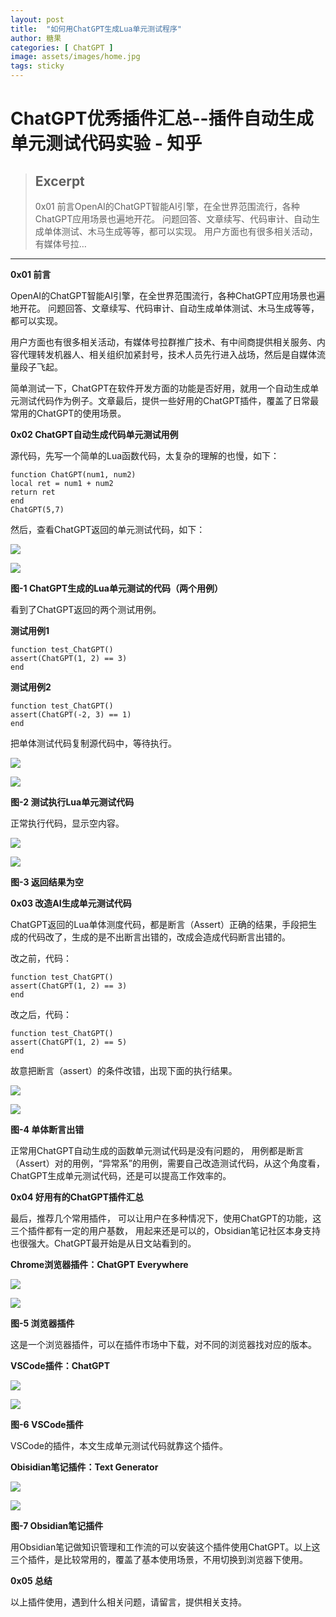 ```yaml
---
layout: post
title:  "如何用ChatGPT生成Lua单元测试程序"
author: 糖果
categories: [ ChatGPT ]
image: assets/images/home.jpg
tags: sticky
---
```




# ChatGPT优秀插件汇总--插件自动生成单元测试代码实验 - 知乎

> ## Excerpt
> 0x01 前言OpenAI的ChatGPT智能AI引擎，在全世界范围流行，各种ChatGPT应用场景也遍地开花。 问题回答、文章续写、代码审计、自动生成单体测试、木马生成等等，都可以实现。 用户方面也有很多相关活动，有媒体号拉…

---
**0x01 前言**

OpenAI的ChatGPT智能AI引擎，在全世界范围流行，各种ChatGPT应用场景也遍地开花。 问题回答、文章续写、代码审计、自动生成单体测试、木马生成等等，都可以实现。

用户方面也有很多相关活动，有媒体号拉群推广技术、有中间商提供相关服务、内容代理转发机器人、相关组织加紧封号，技术人员先行进入战场，然后是自媒体流量段子飞起。

简单测试一下，ChatGPT在软件开发方面的功能是否好用，就用一个自动生成单元测试代码作为例子。文章最后，提供一些好用的ChatGPT插件，覆盖了日常最常用的ChatGPT的使用场景。

**0x02 ChatGPT自动生成代码单元测试用例**

源代码，先写一个简单的Lua函数代码，太复杂的理解的也慢，如下：

  

```text
function ChatGPT(num1, num2)
local ret = num1 + num2
return ret
end
ChatGPT(5,7)
```

  

然后，查看ChatGPT返回的单元测试代码，如下：

  

![](https://pic4.zhimg.com/v2-b7e9fcc27d56c5dc5f89855b43cfe6c3_b.jpg)

![](https://pic4.zhimg.com/80/v2-b7e9fcc27d56c5dc5f89855b43cfe6c3_720w.webp)

  

**图-1 ChatGPT生成的Lua单元测试的代码（两个用例）**

  

看到了ChatGPT返回的两个测试用例。

**测试用例1**

  

```text
function test_ChatGPT()
assert(ChatGPT(1, 2) == 3)
end
```

  

**测试用例2**

```text
function test_ChatGPT()
assert(ChatGPT(-2, 3) == 1)
end
```

  

把单体测试代码复制源代码中，等待执行。

  

![](https://pic4.zhimg.com/v2-ccb28590f35aa435e4ed187804daf56f_b.jpg)

![](https://pic4.zhimg.com/80/v2-ccb28590f35aa435e4ed187804daf56f_720w.webp)

  

**图-2 测试执行Lua单元测试代码**

正常执行代码，显示空内容。

  

![](https://pic1.zhimg.com/v2-c4554c5614bfabcf0e17e8888f4b9aac_b.jpg)

![](https://pic1.zhimg.com/80/v2-c4554c5614bfabcf0e17e8888f4b9aac_720w.webp)

  

**图-3 返回结果为空**

**0x03 改造AI生成单元测试代码**

ChatGPT返回的Lua单体测度代码，都是断言（Assert）正确的结果，手段把生成的代码改了，生成的是不出断言出错的，改成会造成代码断言出错的。

改之前，代码：

```text
function test_ChatGPT()
assert(ChatGPT(1, 2) == 3)
end
```

  

改之后，代码：

```text
function test_ChatGPT()
assert(ChatGPT(1, 2) == 5)
end
```

  

故意把断言（assert）的条件改错，出现下面的执行结果。

  

![](https://pic4.zhimg.com/v2-8d468b6e235d6aeb77269ad0b3aead7f_b.jpg)

![](https://pic4.zhimg.com/80/v2-8d468b6e235d6aeb77269ad0b3aead7f_720w.webp)

  

**图-4 单体断言出错**

正常用ChatGPT自动生成的函数单元测试代码是没有问题的， 用例都是断言（Assert）对的用例，“异常系”的用例，需要自己改造测试代码，从这个角度看，ChatGPT生成单元测试代码，还是可以提高工作效率的。

  

**0x04 好用有的ChatGPT插件汇总**

最后，推荐几个常用插件， 可以让用户在多种情况下，使用ChatGPT的功能，这三个插件都有一定的用户基数， 用起来还是可以的，Obsidian笔记社区本身支持也很强大。ChatGPT最开始是从日文站看到的。

  

**Chrome浏览器插件：ChatGPT Everywhere**

  

![](https://pic2.zhimg.com/v2-dd7c27cac4de8560454f1d2607befe25_b.jpg)

![](https://pic2.zhimg.com/80/v2-dd7c27cac4de8560454f1d2607befe25_720w.webp)

  

**图-5 浏览器插件**

这是一个浏览器插件，可以在插件市场中下载，对不同的浏览器找对应的版本。

  

**VSCode插件：ChatGPT**

  

![](https://pic3.zhimg.com/v2-b1c8e3378c8dba5177d4ef998854c0f2_b.jpg)

![](https://pic3.zhimg.com/80/v2-b1c8e3378c8dba5177d4ef998854c0f2_720w.webp)

  

**图-6 VSCode插件**

VSCode的插件，本文生成单元测试代码就靠这个插件。

  

**Obisidian笔记插件：Text Generator**

  

![](https://pic4.zhimg.com/v2-917ffbfeb362093318b28aab822dad83_b.jpg)

![](https://pic4.zhimg.com/80/v2-917ffbfeb362093318b28aab822dad83_720w.webp)

  

**图-7 Obsidian笔记插件**

用Obsidian笔记做知识管理和工作流的可以安装这个插件使用ChatGPT。以上这三个插件，是比较常用的，覆盖了基本使用场景，不用切换到浏览器下使用。

  

**0x05 总结**

以上插件使用，遇到什么相关问题，请留言，提供相关支持。
